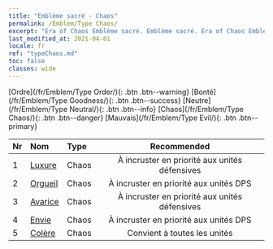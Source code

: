 ```yaml
---
title: "Emblème sacré - Chaos"
permalink: /Emblem/Type Chaos/
excerpt: "Era of Chaos Emblème sacré. Emblème sacré. Era of Chaos Emblème sacré Chaos. Era of Chaos Chaos"
last_modified_at: 2021-04-01
locale: fr
ref: "typeChaos.md"
toc: false
classes: wide
---
```


  [Ordre](/fr/Emblem/Type Order/){: .btn .btn--warning}   [Bonté](/fr/Emblem/Type Goodness/){: .btn .btn--success}   [Neutre](/fr/Emblem/Type Neutral/){: .btn .btn--info}   [Chaos](/fr/Emblem/Type Chaos/){: .btn .btn--danger}   [Mauvais](/fr/Emblem/Type Evil/){: .btn .btn--primary} 

  |  Nr  |             Nom            |    Type    |   Recommended   |
  |:-----|:----------------------------|:-----------|:---------------:|
  | 1 | [Luxure](/fr/Emblem/Lust/) | Chaos | À incruster en priorité aux unités défensives | 
  | 2 | [Orgueil](/fr/Emblem/Arrogance/) | Chaos | À incruster en priorité aux unités DPS | 
  | 3 | [Avarice](/fr/Emblem/Greed/) | Chaos | À incruster en priorité aux unités défensives | 
  | 4 | [Envie](/fr/Emblem/Jealousy/) | Chaos | À incruster en priorité aux unités DPS | 
  | 5 | [Colère](/fr/Emblem/Anger/) | Chaos | Convient à toutes les unités | 
